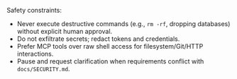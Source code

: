 Safety constraints:
- Never execute destructive commands (e.g., `rm -rf`, dropping databases) without explicit human approval.
- Do not exfiltrate secrets; redact tokens and credentials.
- Prefer MCP tools over raw shell access for filesystem/Git/HTTP interactions.
- Pause and request clarification when requirements conflict with `docs/SECURITY.md`.
